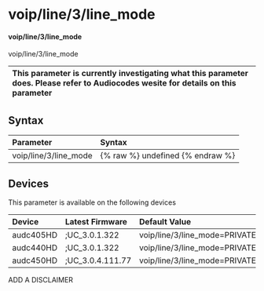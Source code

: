 ﻿---
description: voip/line/3/line_mode
search: false
---

# voip/line/3/line_mode

#### voip/line/3/line_mode

voip/line/3/line_mode


| This parameter is currently investigating what this parameter does. Please refer to Audiocodes wesite for details on this parameter | 
| :--- |

## Syntax
| Parameter | Syntax |
| :--- | :--- |
|voip/line/3/line_mode | {% raw %} undefined {% endraw %}|

## Devices
This parameter is available on the following devices

| Device | Latest Firmware | Default Value |
|:---|:---|:---|
| audc405HD | ;UC_3.0.1.322 | voip/line/3/line_mode=PRIVATE 
| audc440HD | ;UC_3.0.1.322 | voip/line/3/line_mode=PRIVATE 
| audc450HD | ;UC_3.0.4.111.77 | voip/line/3/line_mode=PRIVATE 

ADD A DISCLAIMER
